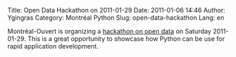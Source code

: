 Title: Open Data Hackathon on 2011-01-29
Date: 2011-01-06 14:46
Author: Ygingras
Category: Montréal Python
Slug: open-data-hackathon
Lang: en

<!--:en-->

Montréal-Ouvert is organizing a [hackathon on open data][] on Saturday
2011-01-29. This is a great opportunity to showcase how Python can be
use for rapid application development.

<!--:-->

</p>

  [hackathon on open data]: http://montrealouvert.net/2011/01/06/hackathon-donnees-ouvertes-open-data-montreal/
